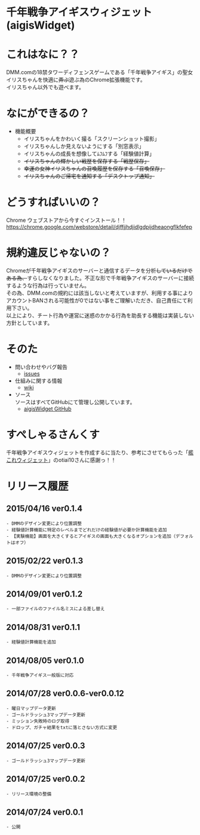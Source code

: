 千年戦争アイギスウィジェット(aigisWidget)
===========

# これはなに？？

DMM.comの18禁タワーディフェンスゲームである「千年戦争アイギス」の聖女イリスちゃんを快適に~~弄ぶ~~遊ぶ為のChrome拡張機能です。    
イリスちゃん以外でも遊べます。

# なにができるの？

* 機能概要
    - イリスちゃんをかわいく撮る「スクリーンショット撮影」
    - イリスちゃんしか見えないようにする「別窓表示」
    - イリスちゃんの成長を想像してﾑﾌﾑﾌする「経験値計算」
    - ~~イリスちゃんの輝かしい戦歴を保存する「戦歴保存」~~
    - ~~幸運の女神イリスちゃんの召喚履歴を保存する「召喚保存」~~
    - ~~イリスちゃんのご帰宅を通知する「デスクトップ通知」~~

# どうすればいいの？

Chrome ウェブストアから今すぐインストール！！    
https://chrome.google.com/webstore/detail/djffjjhdjidlgdpijdheaongflkfefep

# 規約違反じゃないの？

Chromeが千年戦争アイギスのサーバーと通信するデータを分析~~しているだけである為、~~すらしなくなりました。不正な形で千年戦争アイギスのサーバーに接続するような行為は行っていません。    
その為、DMM.comの規約には該当しないと考えていますが、利用する事によりアカウントBANされる可能性が0ではない事をご理解いただき、自己責任にて利用下さい。    
以上により、チート行為や運営に迷惑のかかる行為を助長する機能は実装しない方針としています。

# そのた

* 問い合わせやバグ報告
    - [issues](https://github.com/muhiro/aigisWidget/issues)
* 仕組みに関する情報
    - [wiki](https://github.com/muhiro/aigisWidget/wiki)
* ソース    
ソースはすべてGitHubにて管理し公開しています。
    - [aigisWidget GitHub](https://github.com/muhiro/aigisWidget/)

# すぺしゃるさんくす

千年戦争アイギスウィジェットを作成するに当たり、参考にさせてもらった「[艦これウィジェット](https://github.com/otiai10/kanColleWidget)」のotiai10さんに感謝っ！！

# リリース履歴
## 2015/04/16 ver0.1.4
    - DMMのデザイン変更により位置調整
    - 経験値計算機能に特定のレベルまでどれだけの経験値が必要か計算機能を追加
    - 【実験機能】画面を大きくするとアイギスの画面も大きくなるオプションを追加（デフォルトはオフ）
## 2015/02/22 ver0.1.3
    - DMMのデザイン変更により位置調整
## 2014/09/01 ver0.1.2
    - 一部ファイルのファイル名ミスによる差し替え
## 2014/08/31 ver0.1.1
    - 経験値計算機能を追加
## 2014/08/05 ver0.1.0
    - 千年戦争アイギス一般版に対応
## 2014/07/28 ver0.0.6-ver0.0.12
    - 曜日マップデータ更新
    - ゴールドラッシュ3マップデータ更新
    - ミッション失敗時のログ取得
    - ドロップ、ガチャ結果をtxtに落とさない方式に変更
## 2014/07/25 ver0.0.3
    - ゴールドラッシュ3マップデータ更新
## 2014/07/25 ver0.0.2
    - リリース環境の整備
## 2014/07/24 ver0.0.1
    - 公開
